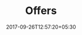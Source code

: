 ---
title: "Offers"
date: 2017-09-26T12:57:20+05:30
draft: false
layout: offers-all
property: "Casa Anjuna"
status: "In Process"
url: /offers/all/casa-anjuna/
slug: "casa-anjuna/"

mainmenu:
 offers: true
 alloffer: true

---
